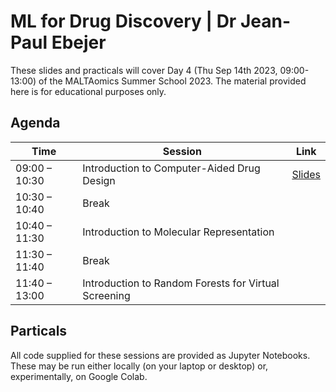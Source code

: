 # ML for Drug Discovery | Dr Jean-Paul Ebejer

These slides and practicals will cover Day 4 (Thu Sep 14th 2023, 09:00-13:00) of the MALTAomics Summer School 2023. The material provided here is for educational purposes only.

## Agenda

|Time         |Session                                             |Link                                                                      |
|-------------|----------------------------------------------------|--------------------------------------------------------------------------|
|09:00 – 10:30|Introduction to Computer-Aided Drug Design          |[Slides](slides/Day4_IntroductionToComputerAidedDrugDesign_DrJPEbejer.pdf)|
|10:30 – 10:40|Break                                               |                                                                          |
|10:40 – 11:30|Introduction to Molecular Representation            |                                                                          |
|11:30 – 11:40|Break                                               |                                                                          |
|11:40 – 13:00|Introduction to Random Forests for Virtual Screening|                                                                          |


## Particals

All code supplied for these sessions are provided as Jupyter Notebooks.  These may be run either locally (on your laptop or desktop) or, experimentally, on Google Colab.







